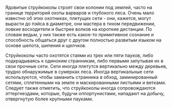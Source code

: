Ядовитые струйкоколы строят свои колонии под землей, часто на границе территорий охоты варваров и глубокого леса. Очень мало известно об этих охотниках, плетущих сети - они, кажется, могут вырасти до пэйса в диаметре, они мастера в тихом передвижении, ловкие восходители и быстрее волков на короткие дистанции. По словам ведьм, у них также есть какое-то примитивное сознание и способность общаться друг с другом полностью развитым языком на основе шепота, шипения и щелчков.

Струйкоколы часто охотятся стаями из трех или пяти пауков, либо подкрадываясь к одиноким странникам, либо первыми запутывая их в свои прочные сети. Сети иногда плетутся вертикально между деревьев, трудно обнаружимые в сумерках леса. Иногда вертикальные сети используются, чтобы заманить странника в обход, заминированный сетями, сплетенными на земле и маскированными листьями и ветками. Следует также отметить, что струйкоколы иногда сопровождаются эттергнездами, которые, будучи оппортунистами, нападают на добычу, отвергнутую более крупными пауками.